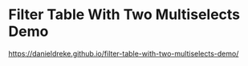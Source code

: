 # Filter Table With Two Multiselects Demo

https://danieldreke.github.io/filter-table-with-two-multiselects-demo/
